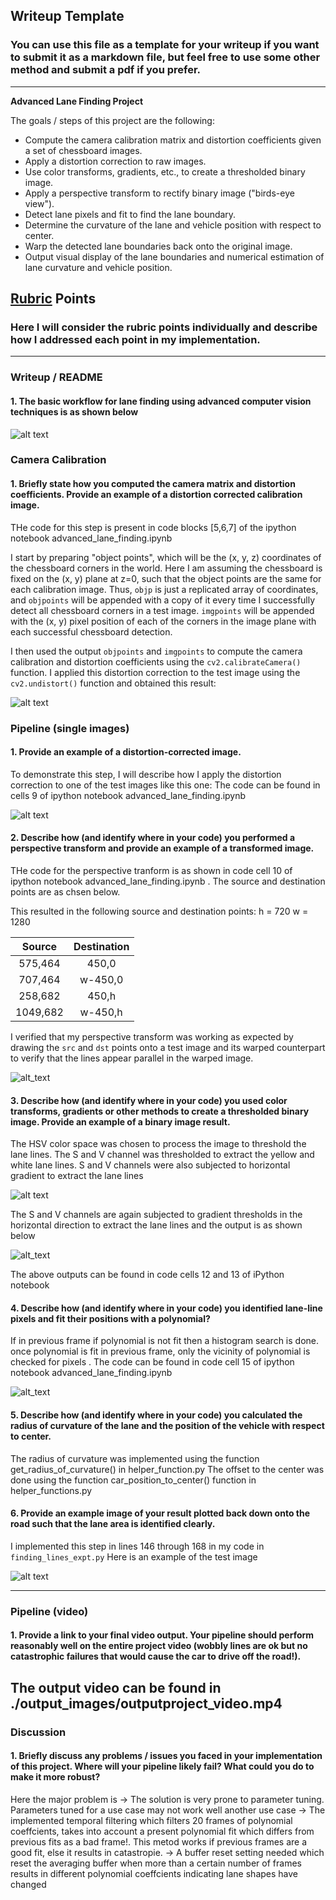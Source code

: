 ## Writeup Template

### You can use this file as a template for your writeup if you want to submit it as a markdown file, but feel free to use some other method and submit a pdf if you prefer.

---

**Advanced Lane Finding Project**

The goals / steps of this project are the following:

* Compute the camera calibration matrix and distortion coefficients given a set of chessboard images.
* Apply a distortion correction to raw images.
* Use color transforms, gradients, etc., to create a thresholded binary image.
* Apply a perspective transform to rectify binary image ("birds-eye view").
* Detect lane pixels and fit to find the lane boundary.
* Determine the curvature of the lane and vehicle position with respect to center.
* Warp the detected lane boundaries back onto the original image.
* Output visual display of the lane boundaries and numerical estimation of lane curvature and vehicle position.

[//]: # (Image References)

[image1]: ./examples/undistort_output.png "Undistorted"
[image2]: ./output_images/undistort_images_highway.png "Undistorted"
[image3]: ./examples/binary_combo_example.jpg "Binary Example"
[image4]: ./examples/warped_straight_lines.jpg "Warp Example"
[image5]: ./examples/color_fit_lines.jpg "Fit Visual"
[image6]: ./examples/example_output.jpg "Output"
[image7]: ./output_images/flowchart.png "flowchart"
[image8]: ./output_images/color_threshold.png "color_threshold"
[image9]: ./output_images/gradient_threshold.png "gradient threshold"
[image10]: ./output_images/birds_eye_view.png "Birds eye view"
[image11]: ./output_images/poly_fit.png "Fit polynomial"
[image12]: ./output_images/Overlayed_back.png "Overlayed"
[video1]: ./ouput_images/outputproject_video.mp4 "Video"

## [Rubric](https://review.udacity.com/#!/rubrics/571/view) Points

### Here I will consider the rubric points individually and describe how I addressed each point in my implementation.  

---

### Writeup / README

#### 1. The basic workflow for lane finding using advanced computer vision techniques is as shown below

![alt text][image7]

### Camera Calibration

#### 1. Briefly state how you computed the camera matrix and distortion coefficients. Provide an example of a distortion corrected calibration image.

THe code for this step is present in code blocks [5,6,7] of the ipython notebook advanced_lane_finding.ipynb

I start by preparing "object points", which will be the (x, y, z) coordinates of the chessboard corners in the world. Here I am assuming the chessboard is fixed on the (x, y) plane at z=0, such that the object points are the same for each calibration image.  Thus, `objp` is just a replicated array of coordinates, and `objpoints` will be appended with a copy of it every time I successfully detect all chessboard corners in a test image.  `imgpoints` will be appended with the (x, y) pixel position of each of the corners in the image plane with each successful chessboard detection.  

I then used the output `objpoints` and `imgpoints` to compute the camera calibration and distortion coefficients using the `cv2.calibrateCamera()` function.  I applied this distortion correction to the test image using the `cv2.undistort()` function and obtained this result: 

![alt text][image1]

### Pipeline (single images)

#### 1. Provide an example of a distortion-corrected image.

To demonstrate this step, I will describe how I apply the distortion correction to one of the test images like this one:
The code can be found in cells 9 of ipython notebook advanced_lane_finding.ipynb

![alt text][image2]

#### 2. Describe how (and identify where in your code) you performed a perspective transform and provide an example of a transformed image.

THe code for the perspective tranform is as shown in code cell 10 of ipython notebook advanced_lane_finding.ipynb . The source and destination points are as chsen below.

This resulted in the following source and destination points:
h = 720
w = 1280

| Source        | Destination   | 
|:-------------:|:-------------:| 
| 575,464       | 450,0         | 
| 707,464       | w-450,0      |
| 258,682       | 450,h      |
| 1049,682      | w-450,h        |

I verified that my perspective transform was working as expected by drawing the `src` and `dst` points onto a test image and its warped counterpart to verify that the lines appear parallel in the warped image.

![alt_text][image10]

#### 3. Describe how (and identify where in your code) you used color transforms, gradients or other methods to create a thresholded binary image.  Provide an example of a binary image result.

The HSV color space was chosen to process the image to threshold the lane lines. The S and V channel was thresholded to extract the yellow and white lane lines. S and V channels were also subjected to horizontal gradient to extract the lane lines 

![alt text][image8]

The S and V channels are again subjected to gradient thresholds in the horizontal direction to extract the lane lines and the output is as shown below

![alt_text][image9]

The above outputs can be found in code cells 12 and 13 of iPython notebook

#### 4. Describe how (and identify where in your code) you identified lane-line pixels and fit their positions with a polynomial?

If in previous frame if polynomial is not fit then a histogram search is done. once polynomial is fit in previous frame, only the vicinity of polynomial is checked for pixels . The code can be found in code cell 15 of ipython notebook advanced_lane_finding.ipynb

![alt_text][image11]

#### 5. Describe how (and identify where in your code) you calculated the radius of curvature of the lane and the position of the vehicle with respect to center.

The radius of curvature was implemented using the function get_radius_of_curvature() in helper_function.py
The offset to the center was done using the function car_position_to_center() function in helper_functions.py


#### 6. Provide an example image of your result plotted back down onto the road such that the lane area is identified clearly.

I implemented this step in lines 146 through 168 in my code in `finding_lines_expt.py`
Here is an example of the test image

![alt text][image12]

---

### Pipeline (video)

#### 1. Provide a link to your final video output.  Your pipeline should perform reasonably well on the entire project video (wobbly lines are ok but no catastrophic failures that would cause the car to drive off the road!).

The output video can be found in ./output_images/outputproject_video.mp4
---

### Discussion

#### 1. Briefly discuss any problems / issues you faced in your implementation of this project.  Where will your pipeline likely fail?  What could you do to make it more robust?

Here the major problem is 
-> The solution is very prone to parameter tuning. Parameters tuned for a use case may not work well another use case
-> The implemented temporal filtering which filters 20 frames of polynomial coeffcients, takes into account a present polynomial fit which differs from previous fits as a bad frame!. This metod works if previous frames are a good fit, else it results in catastropie. 
-> A buffer reset setting needed which reset the averaging buffer when more than a certain number of frames results in different polynomial coeffcients indicating lane shapes have changed 
